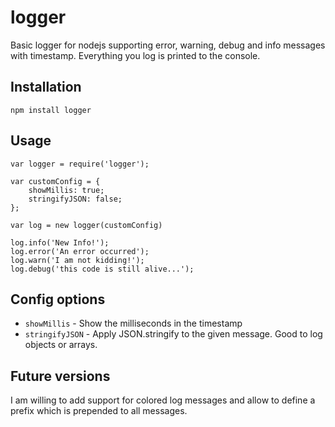 logger
======

Basic logger for nodejs supporting error, warning, debug and info messages with timestamp.
Everything you log is printed to the console.

Installation
------------

	npm install logger

Usage
-----

	var logger = require('logger');

	var customConfig = {
		showMillis: true;
		stringifyJSON: false;
	};

	var log = new logger(customConfig)

	log.info('New Info!');
	log.error('An error occurred');
	log.warn('I am not kidding!');
	log.debug('this code is still alive...');
	
Config options
--------------

* `showMillis` - Show the milliseconds in the timestamp
* `stringifyJSON` - Apply JSON.stringify to the given message. Good to log objects or arrays.

Future versions
---------------

I am willing to add support for colored log messages and allow to define a prefix which is prepended to all messages.
